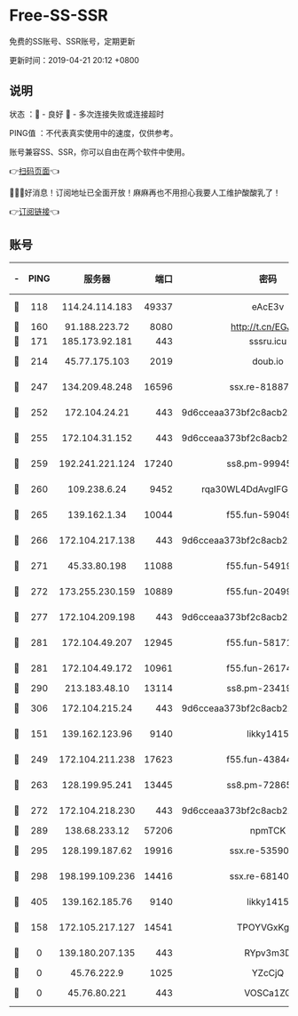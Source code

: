 # Free-SS-SSR

免费的SS账号、SSR账号，定期更新

更新时间：2019-04-21 20:12 +0800

## 说明

状态     ：🙂 - 良好 🙁 - 多次连接失败或连接超时

PING值   ：不代表真实使用中的速度，仅供参考。

账号兼容SS、SSR，你可以自由在两个软件中使用。

👉[扫码页面](https://liesauer.github.io/Free-SS-SSR/)👈

🎉🎉🎉好消息！订阅地址已全面开放！麻麻再也不用担心我要人工维护酸酸乳了！

👉[订阅链接](https://www.liesauer.net/yogurt/subscribe?ACCESS_TOKEN=DAYxR3mMaZAsaqUb)👈

## 账号

|-|PING|服务器|端口|密码|加密方式|区域|
|:----:|:----:|:-----:|-----:|:----:|:----:|:----:|
|🙂|118|114.24.114.183|49337|eAcE3v|chacha20-ietf|TW|
|🙂|160|91.188.223.72|8080|http://t.cn/EGJIyrl|rc4-md5|RU|
|🙂|171|185.173.92.181|443|sssru.icu|rc4-md5|RU|
|🙂|214|45.77.175.103|2019|doub.io|aes-128-ctr|SG|
|🙂|247|134.209.48.248|16596|ssx.re-81887619|aes-256-cfb|US|
|🙂|252|172.104.24.21|443|9d6cceaa373bf2c8acb22e60b6a58be6|aes-256-cfb|US|
|🙂|255|172.104.31.152|443|9d6cceaa373bf2c8acb22e60b6a58be6|aes-256-cfb|US|
|🙂|259|192.241.221.124|17240|ss8.pm-99945477|aes-256-cfb|US|
|🙂|260|109.238.6.24|9452|rqa30WL4DdAvgIFG6Fs3znzTa|aes-256-cfb|FR|
|🙂|265|139.162.1.34|10044|f55.fun-59049291|aes-256-cfb|SG|
|🙂|266|172.104.217.138|443|9d6cceaa373bf2c8acb22e60b6a58be6|aes-256-cfb|US|
|🙂|271|45.33.80.198|11088|f55.fun-54919937|aes-256-cfb|US|
|🙂|272|173.255.230.159|10889|f55.fun-20499920|aes-256-cfb|US|
|🙂|277|172.104.209.198|443|9d6cceaa373bf2c8acb22e60b6a58be6|aes-256-cfb|US|
|🙂|281|172.104.49.207|12945|f55.fun-58171420|aes-256-cfb|SG|
|🙂|281|172.104.49.172|10961|f55.fun-26174488|aes-256-cfb|SG|
|🙂|290|213.183.48.10|13114|ss8.pm-23419048|rc4-md5|RU|
|🙂|306|172.104.215.24|443|9d6cceaa373bf2c8acb22e60b6a58be6|aes-256-cfb|US|
|🙂|151|139.162.123.96|9140|likky1415|aes-256-cfb|JP|
|🙂|249|172.104.211.238|17623|f55.fun-43844641|aes-256-cfb|US|
|🙂|263|128.199.95.241|13445|ss8.pm-72865285|aes-256-cfb|SG|
|🙂|272|172.104.218.230|443|9d6cceaa373bf2c8acb22e60b6a58be6|aes-256-cfb|US|
|🙂|289|138.68.233.12|57206|npmTCK|rc4-md5|US|
|🙂|295|128.199.187.62|19916|ssx.re-53590362|aes-256-cfb|SG|
|🙂|298|198.199.109.236|14416|ssx.re-68140680|aes-256-cfb|US|
|🙂|405|139.162.185.76|9140|likky1415|aes-256-cfb|DE|
|🙁|158|172.105.217.127|14541|TPOYVGxKglpi|aes-256-cfb|JP|
|🙁|0|139.180.207.135|443|RYpv3m3D|aes-256-cfb|JP|
|🙁|0|45.76.222.9|1025|YZcCjQ|rc4-md5|JP|
|🙁|0|45.76.80.221|443|VOSCa1ZG|aes-256-cfb|DE|
